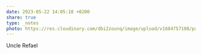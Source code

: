 ```yaml
---
date: 2023-05-22 14:05:18 +0200
share: true
type: _notes
photo: https://res.cloudinary.com/dbi2zounq/image/upload/v1684757108/pxrrzikdih73xtelkejr.jpg
---
```

Uncle Refael
